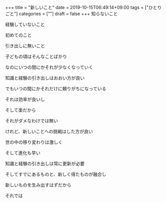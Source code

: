 +++
title = "新しいこと"
date = 2019-10-15T06:49:14+09:00
tags = ["ひとりごと"]
categories = [""]
draft = false
+++
知らないこと

経験していないこと

初めてのこと

引き出しに無いこと

子どもの頃はそんなことばかり

なのにいつの間にかそれが少なくなっていく

知識と経験の引き出しはおおい方が良い

でもいつの間にかそれだけに頼りがちになっている

それは効率が良いし

そして楽だから

それがダメなわけでは無い

けれど、新しいことへの挑戦はした方が良い

世の中の移り変わりは激しく

そして進化も早い

知識と経験の引き出しは常に更新が必要

そしてすでにあるものと、新しく得たものが融合し

新しいものを生み出すはずだから

それでは
